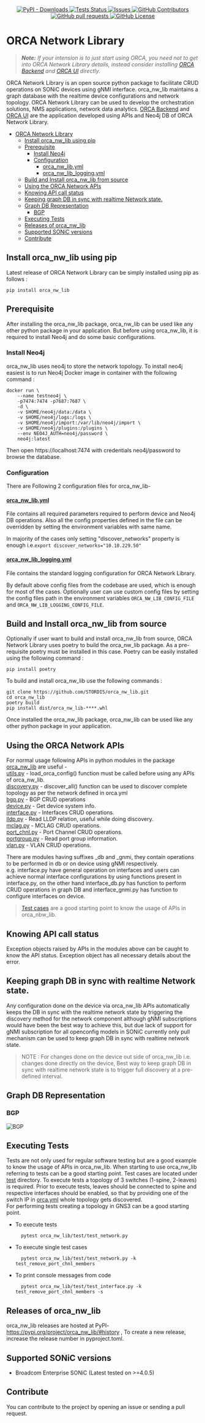 
<p align="center">
<a href="https://pypi.org/project/orca_nw_lib/">
      <img alt="PyPI - Downloads" src="https://img.shields.io/pypi/dm/orca_nw_lib?style=for-the-badge&logo=pypi&link=https%3A%2F%2Fpypi.org%2Fproject%2Forca_nw_lib%2F"/>
</a>
<a href="https://github.com/STORDIS/orca_backend/actions">
      <img alt="Tests Status" src="https://img.shields.io/github/actions/workflow/status/stordis/orca_nw_lib/publish_to_pypi.yml?style=for-the-badge"/>
</a>
<a href="https://github.com/stordis/orca_nw_lib/issues">
      <img alt="Issues" src="https://img.shields.io/github/issues/stordis/orca_nw_lib?style=for-the-badge&logo=github&link=https%3A%2F%2Fgithub.com%2FSTORDIS%2Forca_nw_lib%2Fissues"/>
</a>
<a href="https://github.com/stordis/orca_nw_lib/graphs/contributors">
      <img alt="GitHub Contributors" src="https://img.shields.io/github/contributors/stordis/orca_nw_lib?style=for-the-badge&logo=github&link=https%3A%2F%2Fgithub.com%2FSTORDIS%2Forca_nw_lib%2Fgraphs%2Fcontributors" />
</a>
<a href="https://github.com/stordis/orca_nw_lib/pulls?q=">
      <img alt="GitHub pull requests" src="https://img.shields.io/github/issues-pr/stordis/orca_nw_lib?color=0088ff&style=for-the-badge&logo=github&link=https%3A%2F%2Fgithub.com%2FSTORDIS%2Forca_nw_lib%2Fpulls" />
</a>
<a href="https://github.com/STORDIS/orca_nw_lib?tab=Apache-2.0-1-ov-file#readme">
      <img alt="GitHub License" src="https://img.shields.io/github/license/stordis/orca_nw_lib?style=for-the-badge"/>
</a>
</p>

# ORCA Network Library
>_**Note:** If your intension is to just start using ORCA, you need not to get into ORCA Network Library details, instead consider installing [ORCA Backend](https://github.com/STORDIS/orca_backend) and [ORCA UI](https://github.com/STORDIS/orca_ui) directly._

ORCA Network Library is an open source python package to facilitate CRUD operations on SONiC devices using gNMI interface. orca_nw_lib maintains a graph database with the realtime device configurations and network topology.
ORCA Network Library can be used to develop the orchestration solutions, NMS applications, network data analytics. [ORCA Backend](https://github.com/STORDIS/orca_backend) and [ORCA UI](https://github.com/STORDIS/orca_ui) are the application developed using APIs and Neo4j DB of ORCA Network Library.


- [ORCA Network Library](#orca-network-library)
  - [Install orca\_nw\_lib using pip](#install-orca_nw_lib-using-pip)
  - [Prerequisite](#prerequisite)
    - [Install Neo4j](#install-neo4j)
    - [Configuration](#configuration)
      - [orca\_nw\_lib.yml](#orca_nw_libyml)
      - [orca\_nw\_lib\_logging.yml](#orca_nw_lib_loggingyml)
  - [Build and Install orca\_nw\_lib from source](#build-and-install-orca_nw_lib-from-source)
  - [Using the ORCA Network APIs](#using-the-orca-network-apis)
  - [Knowing API call status](#knowing-api-call-status)
  - [Keeping graph DB in sync with realtime Network state.](#keeping-graph-db-in-sync-with-realtime-network-state)
  - [Graph DB Representation](#graph-db-representation)
    - [BGP](#bgp)
  - [Executing Tests](#executing-tests)
  - [Releases of orca\_nw\_lib](#releases-of-orca_nw_lib)
  - [Supported SONiC versions](#supported-sonic-versions)
  - [Contribute](#contribute)

## Install orca_nw_lib using pip
Latest release of ORCA Network Library can be simply installed using pip as follows :
        
    pip install orca_nw_lib

## Prerequisite
After installing the orca_nw_lib package, orca_nw_lib can be used like any other python package in your application. But before using orca_nw_lib, it is required to install Neo4j and do some basic configurations.
### Install Neo4j
orca_nw_lib uses neo4j to store the network topology. To install neo4j easiest is to run Neo4j Docker image in container with the following command :
        
    docker run \
        --name testneo4j \
        -p7474:7474 -p7687:7687 \
        -d \
        -v $HOME/neo4j/data:/data \
        -v $HOME/neo4j/logs:/logs \
        -v $HOME/neo4j/import:/var/lib/neo4j/import \
        -v $HOME/neo4j/plugins:/plugins \
        --env NEO4J_AUTH=neo4j/password \
        neo4j:latest
Then open https://localhost:7474 with credentials neo4j/password to browse the database.

### Configuration
There are Following 2 configuration files for orca_nw_lib-
#### [orca_nw_lib.yml](orca_nw_lib/orca_nw_lib.yml) 
File contains all required parameters required to perform device and Neo4j DB operations. Also all the config properties defined in the file can be overridden by setting the environment variables with same name. 

In majority of the cases only setting "discover_networks" property is enough i.e.`export discover_networks="10.10.229.50"`

#### [orca_nw_lib_logging.yml](orca_nw_lib/orca_nw_lib_logging.yml)
File contains the standard logging configuration for ORCA Network Library.

By default above config files from the codebase are used, which is enough for most of the cases. Optionally user can use custom config files by setting the config files path in the environment variables `ORCA_NW_LIB_CONFIG_FILE` and `ORCA_NW_LIB_LOGGING_CONFIG_FILE`.

## Build and Install orca_nw_lib from source
Optionally if user want to build and install orca_nw_lib from source, ORCA Network Library uses poetry to build the orca_nw_lib package. As a pre-requisite poetry must be installed in this case. Poetry can be easily installed using the following command :
        
    pip install poetry

To build and install orca_nw_lib use the following commands :

    git clone https://github.com/STORDIS/orca_nw_lib.git
    cd orca_nw_lib
    poetry build
    pip install dist/orca_nw_lib-****.whl

Once installed the orca_nw_lib package, orca_nw_lib can be used like any other python package in your application.

## Using the ORCA Network APIs
For normal usage following APIs in python modules in the package [orca_nw_lib](orca_nw_lib) are useful -\
[utils.py](orca_nw_lib/utils.py) - load_orca_config() function must be called before using any APIs of orca_nw_lib.\
[discovery.py](orca_nw_lib/discovery.py) - discover_all() function can be used to discover complete topology as per the network defined in orca.yml\
[bgp.py](orca_nw_lib/bgp.py) - BGP CRUD operations\
[device.py](orca_nw_lib/device.py) - Get device system info.\
[interface.py](orca_nw_lib/interface.py) - Interfaces CRUD operations.\
[lldp.py](orca_nw_lib/lldp.py) - Read LLDP relation, useful while doing discovery.\
[mclag.py](orca_nw_lib/mclag.py) - MCLAG CRUD operations.\
[port_chnl.py](orca_nw_lib/port_chnl.py) - Port Channel CRUD operations.\
[portgroup.py](orca_nw_lib/portgroup.py) - Read port group information.\
[vlan.py](orca_nw_lib/vlan.py) - VLAN CRUD operations.

There are modules having suffixes _db and _gnmi, they contain operations to be performed in db or on device using gNMI respectively.\
e.g. interface.py have general operation on interfaces and users can achieve normal interface configurations by using functions present in interface.py, on the other hand interface_db.py has function to perform CRUD operations in graph DB and interface_gnmi.py has function to configure interfaces on device.
> [Test cases](./test) are a good starting point to know the usage of APIs in orca_nbw_lib.

## Knowing API call status
Exception objects raised by APIs in the modules above can be caught to know the API status. Exception object has all necessary details about the error.

## Keeping graph DB in sync with realtime Network state.
Any configuration done on the device via orca_nw_lib APIs automatically keeps the DB in sync with the realtime network state by triggering the discovery method for the network component although gNMI subscriptions would have been the best way to achieve this, but due lack of support for gNMI subscription for all openconfig models in SONiC currently only pull mechanism can be used to keep graph DB in sync with realtime network state. 
> NOTE : For changes done on the device out side of orca_nw_lib i.e. changes done directly on the device, Best way to keep graph DB in sync with realtime network state is to trigger full discovery at a pre-defined interval.

## Graph DB Representation
### BGP

![BGP](bgp.drawio.svg)

## Executing Tests
Tests are not only used for regular software testing but are a good example to know the usage of APIs in orca_nw_lib. When starting to use orca_nw_lib referring to tests can be a good starting point. Test cases are located under [test](./orca_nw_lib/test) directory. To execute tests a topology of 3 switches (1-spine, 2-leaves) is required. Prior to execute tests, leaves should be connected to spine and respective interfaces should be enabled, so that by providing one of the switch IP in [orca.yml](./orca_nw_lib/orca.yml) whole topology gets discovered.\
For performing tests creating a topology in GNS3 can be a good starting point.

- To execute tests
  
        pytest orca_nw_lib/test/test_network.py

- To execute single test cases 
  
        pytest orca_nw_lib/test/test_network.py -k test_remove_port_chnl_members

- To print console messages from code 
  
        pytest orca_nw_lib/test/test_interface.py -k test_remove_port_chnl_members -s

## Releases of orca_nw_lib
orca_nw_lib releases are hosted at PyPI- https://pypi.org/project/orca_nw_lib/#history ,
To create a new release, increase the release number in pyproject.toml. 

## Supported SONiC versions
- Broadcom Enterprise SONiC (Latest tested on >=4.0.5)

## Contribute
You can contribute to the project by opening an issue or sending a pull request.
